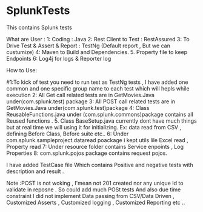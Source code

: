 # SplunkTests
This contains Splunk tests

What are User : 
1: Coding : Java
2: Rest Client to Test : RestAssured
3: To Drive Test & Assert & Report : TestNg (Default report , But we can custumize)
4: Maven to Build and Dependencies.
5. Property file to keep Endpoints
6: Log4j for logs & Reporter log 


How to Use:

#1:To kick of test you need to run test as TestNg tests , I have added one common and one specific group name to each test which will hepls while execution 
2: All Get call related tests are in GetMovies.Java under(com.splunk.test) package
3: All POST call related tests are in GetMovies.Java under(com.splunk.test)package
4: Class ReusableFunctions.java under (com.splunk.commons)package contains all Reused functions . 
5. Class BaseSetup.java currently dont have much things but at real time we will using it for initializing. Ex: data read from CSV , defining Before Class, Before suite etc..
6: Under com.splunk.sampleproject.dataread poackage i kept utils lile Excel read , Property read 
7: Under resource folder contains Service enpoints , Log Properties 
8: com.splunk.pojos package contains request pojos.

I have added TestCase file Which contains Positive and negative tests with description and result .

Note :POST is not woking , I'mean not 201 created nor any unique Id to validate in reposne . So could add much POSt tests 
      And also due time constraint I did not implement Data passing from CSV/Data Driven , Customized Asserts , Customized logging , Customized Reporting etc ..   
